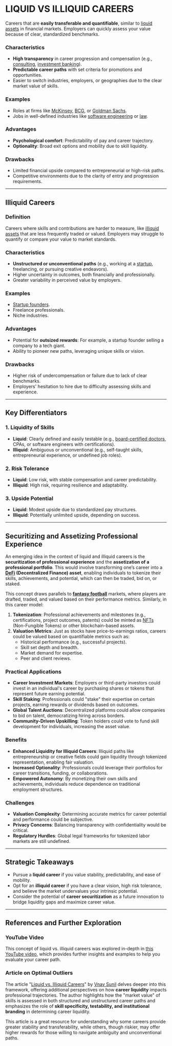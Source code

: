 # LIQUID VS ILLIQUID CAREERS

Careers that are **easily transferable and quantifiable**, similar to [liquid assets](/literary_products/joes_notes/LIQUID_ASSETS.md) in financial markets. Employers can quickly assess your value because of clear, standardized benchmarks.

### Characteristics
- **High transparency** in career progression and compensation (e.g., [consulting](/literary_products/joes_notes/CONSULTING.md), [investment banking](/literary_products/joes_notes/INVESTMENT_BANKING.md)).
- **Predictable career paths** with set criteria for promotions and opportunities.
- Easier to switch industries, employers, or geographies due to the clear market value of skills.

### Examples
- Roles at firms like [McKinsey](/literary_products/joes_notes/MCKINSEY.md), [BCG](/literary_products/joes_notes/BCG.md), or [Goldman Sachs](/literary_products/joes_notes/GOLDMAN_SACHS.md).
- Jobs in well-defined industries like [software engineering](/literary_products/joes_notes/SOFTWARE_ENGINEERING.md) or [law](/literary_products/joes_notes/LAW.md).

### Advantages
- **Psychological comfort**: Predictability of pay and career trajectory.
- **Optionality**: Broad exit options and mobility due to skill liquidity.

### Drawbacks
- Limited financial upside compared to entrepreneurial or high-risk paths.
- Competitive environments due to the clarity of entry and progression requirements.

---

## Illiquid Careers

### Definition
Careers where skills and contributions are harder to measure, like [illiquid assets](/literary_products/joes_notes/ILLIQUID_ASSETS.md) that are less frequently traded or valued. Employers may struggle to quantify or compare your value to market standards.

### Characteristics
- **Unstructured or unconventional paths** (e.g., working at a [startup](/literary_products/joes_notes/STARTUP.md), freelancing, or pursuing creative endeavors).
- Higher uncertainty in outcomes, both financially and professionally.
- Greater variability in perceived value by employers.

### Examples
- [Startup founders](/literary_products/joes_notes/STARTUP_FOUNDERS.md).
- Freelance professionals.
- Niche industries.

### Advantages
- Potential for **outsized rewards**: For example, a startup founder selling a company to a tech giant.
- Ability to pioneer new paths, leveraging unique skills or vision.

### Drawbacks
- Higher risk of undercompensation or failure due to lack of clear benchmarks.
- Employers' hesitation to hire due to difficulty assessing skills and experience.

---

## Key Differentiators

### 1. Liquidity of Skills
- **Liquid**: Clearly defined and easily testable (e.g., [board-certified doctors](/literary_products/joes_notes/BOARD_CERTIFIED_DOCTORS.md), CPAs, or software engineers with certifications).
- **Illiquid**: Ambiguous or unconventional (e.g., self-taught skills, entrepreneurial experience, or undefined job roles).

### 2. Risk Tolerance
- **Liquid**: Low risk, with stable compensation and career predictability.
- **Illiquid**: High risk, requiring resilience and adaptability.

### 3. Upside Potential
- **Liquid**: Modest upside due to standardized pay structures.
- **Illiquid**: Potentially unlimited upside, depending on success.

---

## Securitizing and Assetizing Professional Experience

An emerging idea in the context of liquid and illiquid careers is the **securitization of professional experience** and the **assetization of a professional portfolio**. This would involve transforming one’s career into a **[DeFi](/literary_products/joes_notes/DEFI.md) (Decentralized Finance) asset**, enabling individuals to tokenize their skills, achievements, and potential, which can then be traded, bid on, or staked.

This concept draws parallels to **[fantasy football](/literary_products/joes_notes/FANTASY_FOOTBALL.md)** markets, where players are drafted, traded, and valued based on their performance metrics. Similarly, in this career model:

1. **Tokenization**: Professional achievements and milestones (e.g., certifications, project outcomes, patents) could be minted as [NFTs](/literary_products/joes_notes/NFTS.md) (Non-Fungible Tokens) or other blockchain-based assets.
2. **Valuation Metrics**: Just as stocks have price-to-earnings ratios, careers could be valued based on quantifiable metrics such as:
   - Historical performance (e.g., successful projects).
   - Skill set depth and breadth.
   - Market demand for expertise.
   - Peer and client reviews.

### Practical Applications
- **Career Investment Markets**: Employers or third-party investors could invest in an individual's career by purchasing shares or tokens that represent future earning potential.
- **Skill Staking**: Professionals could "stake" their expertise on certain projects, earning rewards or dividends based on outcomes.
- **Global Talent Auctions**: Decentralized platforms could allow companies to bid on talent, democratizing hiring across borders.
- **Community-Driven Upskilling**: Token holders could vote to fund skill development for individuals, increasing the asset value.

### Benefits
- **Enhanced Liquidity for Illiquid Careers**: Illiquid paths like entrepreneurship or creative fields could gain liquidity through tokenized representation, enabling fair valuation.
- **Increased Optionality**: Professionals could leverage their portfolios for career transitions, funding, or collaborations.
- **Empowered Autonomy**: By monetizing their own skills and achievements, individuals reduce dependence on traditional employment structures.

### Challenges
- **Valuation Complexity**: Determining accurate metrics for career potential and performance could be subjective.
- **Privacy Concerns**: Balancing transparency with confidentiality would be critical.
- **Regulatory Hurdles**: Global legal frameworks for tokenized labor markets are still undefined.

---

## Strategic Takeaways
- Pursue a **liquid career** if you value stability, predictability, and ease of mobility.
- Opt for an **illiquid career** if you have a clear vision, high risk tolerance, and believe the market undervalues your intrinsic potential.
- Consider the potential of **career securitization** as a future innovation to bridge liquidity gaps and maximize career value.

---

## References and Further Exploration

### YouTube Video
This concept of liquid vs. illiquid careers was explored in-depth in [this YouTube video](https://youtu.be/MS5q3NnwsO4), which provides further insights and examples to help you evaluate your career path.

### Article on Optimal Outliers
The article "[Liquid vs. Illiquid Careers](https://www.optimaloutliers.com/p/liquid-vs-illiquid-careers)" by [Vnav Sunil](/literary_products/joes_notes/VNAV_SUNIL.md) delves deeper into this framework, offering additional perspectives on how **career liquidity** impacts professional trajectories. The author highlights how the "market value" of skills is assessed in both structured and unstructured career paths and emphasizes the role of **skill specificity, testability, and institutional branding** in determining career liquidity.

This article is a great resource for understanding why some careers provide greater stability and transferability, while others, though riskier, may offer higher rewards for those willing to navigate ambiguity and unconventional paths.
